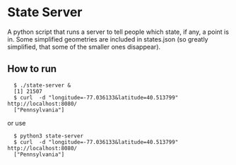 # State Server
A python script that runs a server to tell people which state, if any, a point is in.
Some simplified geometries are included in states.json (so greatly simplified,
that some of the smaller ones disappear).

## How to run
```
  $ ./state-server &
  [1] 21507
  $ curl  -d "longitude=-77.036133&latitude=40.513799" http://localhost:8080/
  ["Pennsylvania"]
```
or use
```
  $ python3 state-server
  $ curl  -d "longitude=-77.036133&latitude=40.513799" http://localhost:8080/
  ["Pennsylvania"]
```
